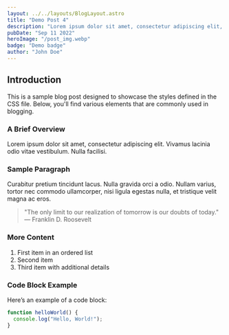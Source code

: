 ```yaml
---
layout: ../../layouts/BlogLayout.astro
title: "Demo Post 4"
description: "Lorem ipsum dolor sit amet, consectetur adipiscing elit, sed do eiusmod tempor incididunt ut labore et dolore magna aliqua."
pubDate: "Sep 11 2022"
heroImage: "/post_img.webp"
badge: "Demo badge"
author: "John Doe"
---
```


## Introduction

This is a sample blog post designed to showcase the styles defined in the CSS file. Below, you'll find various elements that are commonly used in blogging.

### A Brief Overview

Lorem ipsum dolor sit amet, consectetur adipiscing elit. Vivamus lacinia odio vitae vestibulum. Nulla facilisi.

### Sample Paragraph

Curabitur pretium tincidunt lacus. Nulla gravida orci a odio. Nullam varius, tortor nec commodo ullamcorper, nisi ligula egestas nulla, et tristique velit magna ac eros.

> "The only limit to our realization of tomorrow is our doubts of today." — Franklin D. Roosevelt

### More Content

1. First item in an ordered list
2. Second item
3. Third item with additional details

### Code Block Example

Here’s an example of a code block:

```javascript
function helloWorld() {
  console.log("Hello, World!");
}
```
